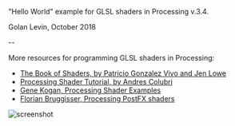 "Hello World" example for GLSL shaders in Processing v.3.4.

Golan Levin, October 2018

--

More resources for programming GLSL shaders in Processing: 
* [The Book of Shaders, by Patricio Gonzalez Vivo and Jen Lowe](https://thebookofshaders.com/)
* [Processing Shader Tutorial, by Andres Colubri](https://processing.org/tutorials/pshader/)
* [Gene Kogan, Processing Shader Examples](https://github.com/genekogan/Processing-Shader-Examples/)
* [Florian Bruggisser, Processing PostFX shaders](https://github.com/cansik/processing-postfx)

![screenshot](data/screenshot.png)
